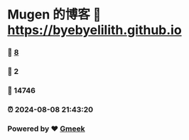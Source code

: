 # Mugen 的博客 :link: https://byebyelilith.github.io 
### :page_facing_up: [8](https://byebyelilith.github.io/tag.html) 
### :speech_balloon: 2 
### :hibiscus: 14746 
### :alarm_clock: 2024-08-08 21:43:20 
### Powered by :heart: [Gmeek](https://github.com/Meekdai/Gmeek)
